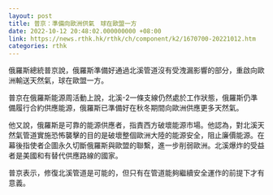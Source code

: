 ```yaml
---
layout: post
title: 普京：準備向歐洲供氣　球在歐盟一方
date: 2022-10-12 20:48:02.000000000 +08:00
link: https://news.rthk.hk/rthk/ch/component/k2/1670700-20221012.htm
categories: rthk
---
```


俄羅斯總統普京說，俄羅斯準備好通過北溪管道沒有受洩漏影響的部分，重啟向歐洲輸送天然氣，球在歐盟一方。

普京在俄羅斯能源周活動上說，北溪-2一條支線仍然處於工作狀態，俄羅斯仍準備履行合約供應能源，俄羅斯已準備好在秋冬期間向歐洲供應更多天然氣。

他又說，俄羅斯是可靠的能源供應者，指責西方破壞能源市場。他認為，對北溪天然氣管道實施恐怖襲擊的目的是破壞整個歐洲大陸的能源安全，阻止廉價能源。在幕後指使者企圖永久切斷俄羅斯與歐盟的聯繫，進一步削弱歐洲。北溪爆炸的受益者是美國和有替代供應路線的國家。

普京表示，修復北溪管道是可能的，但只有在管道能夠繼續安全運作的前提下才有意義。
